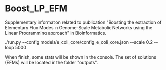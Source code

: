 # Boost_LP_EFM

Supplementary information related to publication "Boosting the extraction of Elementary Flux Modes
in Genome-Scale Metabolic Networks using the Linear Programming approach" in Bioinformatics.


./run.py --config models/e_coli_core/config_e_coli_core.json --scale 0.2 --loop 5000

When finish, some stats will be shown in the console. The set of solutions (EFMs) will be located in the folder "outputs".


